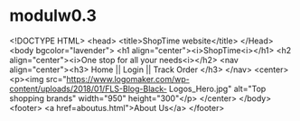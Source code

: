 # modulw0.3
&lt;!DOCTYPE HTML&gt;
&lt;head&gt;
&lt;title&gt;ShopTime website&lt;/title&gt;
&lt;/Head&gt;
&lt;body bgcolor=&quot;lavender&quot;&gt;
&lt;h1 align=&quot;center&quot;&gt;&lt;i&gt;ShopTime&lt;i&gt;&lt;/h1&gt;
&lt;h2 align=&quot;center&quot;&gt;&lt;i&gt;One stop for all your needs&lt;i&gt;&lt;/h2&gt;
&lt;nav align=&quot;center&quot;&gt;&lt;h3&gt;
Home || Login || Track Order &lt;/h3&gt;
&lt;/nav&gt;
&lt;center&gt;
&lt;p&gt;&lt;img src=&quot;https://www.logomaker.com/wp-content/uploads/2018/01/FLS-Blog-Black-
Logos_Hero.jpg&quot; alt=&quot;Top shopping brands&quot; width=&quot;950&quot; height=&quot;300&quot;&lt;/p&gt;
&lt;/center&gt;
&lt;/body&gt;
&lt;footer&gt;
&lt;a href=aboutus.html&quot;&gt;About Us&lt;/a&gt;
&lt;/footer&gt;
